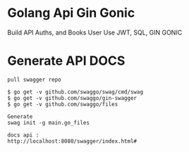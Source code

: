 # Golang Api Gin Gonic
Build API Auths, and Books User Use JWT, SQL, GIN GONIC

# Generate API DOCS
    pull swagger repo

    $ go get -v github.com/swaggo/swag/cmd/swag
    $ go get -v github.com/swaggo/gin-swagger
    $ go get -v github.com/swaggo/files

    Generate
    swag init -g main.go_files
    
    docs api :
    http://localhost:8080/swagger/index.html#